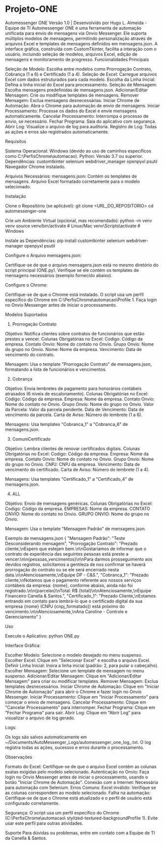 # Projeto-ONE
Automessenger ONE
Versão 1.0 | Desenvolvido por Hugo L. Almeida - Equipe de TI
Automessenger ONE é uma ferramenta de automação unificada para envio de mensagens via Onvio Messenger. Ele suporta múltiplos modelos de mensagens, permitindo personalização através de arquivos Excel e templates de mensagens definidos em mensagens.json. A interface gráfica, construída com CustomTkinter, facilita a interação com o usuário, incluindo seleção de modelos, arquivos Excel, edição de mensagens e monitoramento de progresso.
Funcionalidades Principais

Seleção de Modelo: Escolha entre modelos como Prorrogação Contrato, Cobrança (1 a 6) e Certificado (1 a 4).
Seleção de Excel: Carregue arquivos Excel com dados estruturados para cada modelo.
Escolha da Linha Inicial: Defina a linha inicial do Excel para processamento.
Seleção de Mensagem: Escolha mensagens predefinidas de mensagens.json.
Adicionar/Editar Mensagem: Crie ou modifique templates de mensagens.
Remover Mensagem: Exclua mensagens desnecessárias.
Iniciar Chrome de Automação: Abra o Chrome para automação de envio de mensagens.
Iniciar Processamento: Processe os dados do Excel e envie mensagens automaticamente.
Cancelar Processamento: Interrompa o processo de envio, se necessário.
Fechar Programa: Saia do aplicativo com segurança.
Abrir Log: Visualize o arquivo de log para auditoria.
Registro de Log: Todas as ações e erros são registrados automaticamente.

Requisitos

Sistema Operacional: Windows (devido ao uso de caminhos específicos como C:\PerfisChrome\automacao).
Python: Versão 3.7 ou superior.
Dependências:
customtkinter
selenium
webdriver_manager
openpyxl
psutil
Navegador Chrome instalado.


Arquivos Necessários:
mensagens.json: Contém os templates de mensagens.
Arquivo Excel formatado corretamente para o modelo selecionado.



Instalação

Clone o Repositório (se aplicável):
git clone <URL_DO_REPOSITORIO>
cd automessenger-one


Crie um Ambiente Virtual (opcional, mas recomendado):
python -m venv venv
source venv/bin/activate  # Linux/Mac
venv\Scripts\activate  # Windows


Instale as Dependências:
pip install customtkinter selenium webdriver-manager openpyxl psutil


Configure o Arquivo mensagens.json:

Certifique-se de que o arquivo mensagens.json está no mesmo diretório do script principal (ONE.py).
Verifique se ele contém os templates de mensagens necessários (exemplo fornecido abaixo).


Configure o Chrome:

Certifique-se de que o Chrome está instalado.
O script usa um perfil específico do Chrome em C:\PerfisChrome\automacao\Profile 1. Faça login no Onvio Messenger antes de iniciar o processamento.



Modelos Suportados
1. Prorrogação Contrato

Objetivo: Notifica clientes sobre contratos de funcionários que estão prestes a vencer.
Colunas Obrigatórias no Excel:
Codigo: Código da empresa.
Contato Onvio: Nome do contato no Onvio.
Grupo Onvio: Nome do grupo no Onvio.
Nome: Nome da empresa.
Vencimento: Data de vencimento do contrato.


Mensagem: Usa o template "Prorrogação Contrato" de mensagens.json, formatando a lista de funcionários e vencimentos.

2. Cobrança

Objetivo: Envia lembretes de pagamento para honorários contábeis atrasados (6 níveis de escalonamento).
Colunas Obrigatórias no Excel:
Código: Código da empresa.
Empresa: Nome da empresa.
Contato Onvio: Nome do contato no Onvio.
Grupo Onvio: Nome do grupo no Onvio.
Valor da Parcela: Valor da parcela pendente.
Data de Vencimento: Data de vencimento da parcela.
Carta de Aviso: Número do lembrete (1 a 6).


Mensagens: Usa templates "Cobranca_1" a "Cobranca_6" de mensagens.json.

3. ComuniCertificado

Objetivo: Lembra clientes de renovar certificados digitais.
Colunas Obrigatórias no Excel:
Codigo: Código da empresa.
Empresa: Nome da empresa.
Contato Onvio: Nome do contato no Onvio.
Grupo Onvio: Nome do grupo no Onvio.
CNPJ: CNPJ da empresa.
Vencimento: Data de vencimento do certificado.
Carta de Aviso: Número do lembrete (1 a 4).


Mensagens: Usa templates "Certificado_1" a "Certificado_4" de mensagens.json.

4. ALL

Objetivo: Envio de mensagens genéricas.
Colunas Obrigatórias no Excel:
Codigo: Código da empresa.
EMPRESAS: Nome da empresa.
CONTATO ONVIO: Nome do contato no Onvio.
GRUPO ONVIO: Nome do grupo no Onvio.


Mensagem: Usa o template "Mensagem Padrão" de mensagens.json.

Exemplo de mensagens.json
{
  "Mensagem Padrão": "Teste Desconsiderando mensagem",
  "Prorrogação Contrato": "Prezado cliente,\nEspero que estejam bem.\n\nGostaríamos de informar que o contrato de experiência das seguintes pessoas está preste a vencer:\n\n{pessoas_vencimentos}\n\nPara darmos prosseguimento aos devidos registros, solicitamos a gentileza de nos confirmar se haverá prorrogação do contrato ou se ele será encerrado nesta data.\n\nAtenciosamente,\nEquipe DP - C&S.",
  "Cobranca_1": "Prezado cliente,\nNotamos que o pagamento referente aos nossos serviços contábeis da empresa: {nome}, conforme abaixo, ainda não foi registrado.\n\n{parcelas}\nTotal: R$ {total}\n\nAtenciosamente,\nEquipe Financeiro Canella & Santos.",
  "Certificado_1": "Prezado Cliente,\nEstamos entrando em contato para lembrá-lo que o certificado digital da sua empresa {nome} (CNPJ {cnpj_formatado}) está próximo do vencimento.\n\nAtenciosamente,\nAna Caroline - Controle e Gerenciamento"
}

Uso

Execute o Aplicativo:
python ONE.py


Interface Gráfica:

Escolher Modelo: Selecione o modelo desejado no menu suspenso.
Escolher Excel: Clique em "Selecionar Excel" e escolha o arquivo Excel.
Definir Linha Inicial: Insira a linha inicial (padrão: 2, para pular o cabeçalho).
Escolher Mensagem: Selecione um template de mensagem no menu suspenso.
Adicionar/Editar Mensagem: Clique em "Adicionar/Editar Mensagem" para criar ou modificar templates.
Remover Mensagem: Exclua templates desnecessários.
Iniciar Chrome de Automação: Clique em "Iniciar Chrome de Automação" para abrir o Chrome e fazer login no Onvio Messenger.
Iniciar Processamento: Clique em "Iniciar Processamento" para começar o envio de mensagens.
Cancelar Processamento: Clique em "Cancelar Processamento" para interromper.
Fechar Programa: Clique em "Fechar Programa" para sair.
Abrir Log: Clique em "Abrir Log" para visualizar o arquivo de log gerado.


Logs:

Os logs são salvos automaticamente em ~/Documents/AutoMessenger_Logs/automessenger_one_log_<timestamp>.txt.
O log registra todas as ações, sucessos e erros durante o processamento.



Observações

Formato do Excel: Certifique-se de que o arquivo Excel contém as colunas exatas exigidas pelo modelo selecionado.
Autenticação no Onvio: Faça login no Onvio Messenger antes de iniciar o processamento, usando o botão "Iniciar Chrome de Automação".
Conexão com a Internet: Necessária para automação com Selenium.
Erros Comuns:
Excel inválido: Verifique se as colunas correspondem ao modelo selecionado.
Falha na automação: Certifique-se de que o Chrome está atualizado e o perfil de usuário está configurado corretamente.


Segurança: O script usa um perfil específico do Chrome (C:\PerfisChrome\automacao\ stylized-textured-backgroundProfile 1). Evite usar este perfil para outras atividades.

Suporte
Para dúvidas ou problemas, entre em contato com a Equipe de TI da Canella & Santos.

